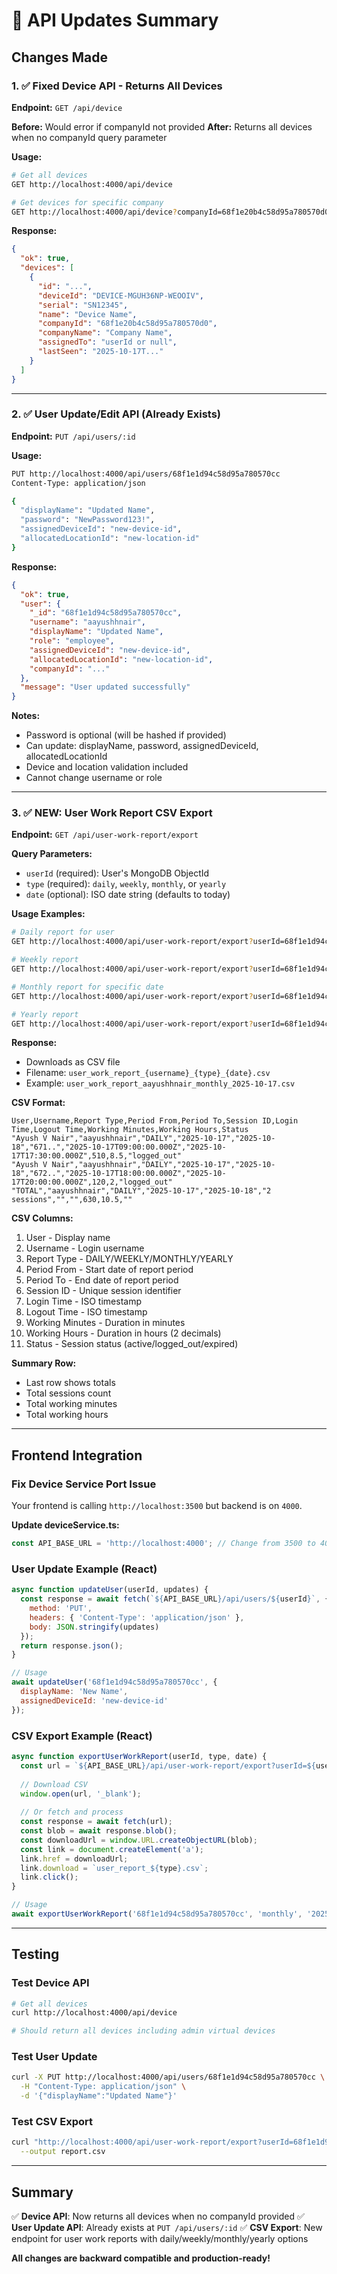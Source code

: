 # 🔧 API Updates Summary

## Changes Made

### 1. ✅ Fixed Device API - Returns All Devices
**Endpoint:** `GET /api/device`

**Before:** Would error if companyId not provided
**After:** Returns all devices when no companyId query parameter

**Usage:**
```bash
# Get all devices
GET http://localhost:4000/api/device

# Get devices for specific company
GET http://localhost:4000/api/device?companyId=68f1e20b4c58d95a780570d0
```

**Response:**
```json
{
  "ok": true,
  "devices": [
    {
      "id": "...",
      "deviceId": "DEVICE-MGUH36NP-WEOOIV",
      "serial": "SN12345",
      "name": "Device Name",
      "companyId": "68f1e20b4c58d95a780570d0",
      "companyName": "Company Name",
      "assignedTo": "userId or null",
      "lastSeen": "2025-10-17T..."
    }
  ]
}
```

---

### 2. ✅ User Update/Edit API (Already Exists)
**Endpoint:** `PUT /api/users/:id`

**Usage:**
```bash
PUT http://localhost:4000/api/users/68f1e1d94c58d95a780570cc
Content-Type: application/json

{
  "displayName": "Updated Name",
  "password": "NewPassword123!",
  "assignedDeviceId": "new-device-id",
  "allocatedLocationId": "new-location-id"
}
```

**Response:**
```json
{
  "ok": true,
  "user": {
    "_id": "68f1e1d94c58d95a780570cc",
    "username": "aayushhnair",
    "displayName": "Updated Name",
    "role": "employee",
    "assignedDeviceId": "new-device-id",
    "allocatedLocationId": "new-location-id",
    "companyId": "..."
  },
  "message": "User updated successfully"
}
```

**Notes:**
- Password is optional (will be hashed if provided)
- Can update: displayName, password, assignedDeviceId, allocatedLocationId
- Device and location validation included
- Cannot change username or role

---

### 3. ✅ NEW: User Work Report CSV Export
**Endpoint:** `GET /api/user-work-report/export`

**Query Parameters:**
- `userId` (required): User's MongoDB ObjectId
- `type` (required): `daily`, `weekly`, `monthly`, or `yearly`
- `date` (optional): ISO date string (defaults to today)

**Usage Examples:**

```bash
# Daily report for user
GET http://localhost:4000/api/user-work-report/export?userId=68f1e1d94c58d95a780570cc&type=daily

# Weekly report
GET http://localhost:4000/api/user-work-report/export?userId=68f1e1d94c58d95a780570cc&type=weekly

# Monthly report for specific date
GET http://localhost:4000/api/user-work-report/export?userId=68f1e1d94c58d95a780570cc&type=monthly&date=2025-10-01

# Yearly report
GET http://localhost:4000/api/user-work-report/export?userId=68f1e1d94c58d95a780570cc&type=yearly&date=2025-01-01
```

**Response:**
- Downloads as CSV file
- Filename: `user_work_report_{username}_{type}_{date}.csv`
- Example: `user_work_report_aayushhnair_monthly_2025-10-17.csv`

**CSV Format:**
```csv
User,Username,Report Type,Period From,Period To,Session ID,Login Time,Logout Time,Working Minutes,Working Hours,Status
"Ayush V Nair","aayushhnair","DAILY","2025-10-17","2025-10-18","671..","2025-10-17T09:00:00.000Z","2025-10-17T17:30:00.000Z",510,8.5,"logged_out"
"Ayush V Nair","aayushhnair","DAILY","2025-10-17","2025-10-18","672..","2025-10-17T18:00:00.000Z","2025-10-17T20:00:00.000Z",120,2,"logged_out"
"TOTAL","aayushhnair","DAILY","2025-10-17","2025-10-18","2 sessions","","",630,10.5,""
```

**CSV Columns:**
1. User - Display name
2. Username - Login username
3. Report Type - DAILY/WEEKLY/MONTHLY/YEARLY
4. Period From - Start date of report period
5. Period To - End date of report period
6. Session ID - Unique session identifier
7. Login Time - ISO timestamp
8. Logout Time - ISO timestamp
9. Working Minutes - Duration in minutes
10. Working Hours - Duration in hours (2 decimals)
11. Status - Session status (active/logged_out/expired)

**Summary Row:**
- Last row shows totals
- Total sessions count
- Total working minutes
- Total working hours

---

## Frontend Integration

### Fix Device Service Port Issue

Your frontend is calling `http://localhost:3500` but backend is on `4000`.

**Update deviceService.ts:**
```javascript
const API_BASE_URL = 'http://localhost:4000'; // Change from 3500 to 4000
```

### User Update Example (React)
```javascript
async function updateUser(userId, updates) {
  const response = await fetch(`${API_BASE_URL}/api/users/${userId}`, {
    method: 'PUT',
    headers: { 'Content-Type': 'application/json' },
    body: JSON.stringify(updates)
  });
  return response.json();
}

// Usage
await updateUser('68f1e1d94c58d95a780570cc', {
  displayName: 'New Name',
  assignedDeviceId: 'new-device-id'
});
```

### CSV Export Example (React)
```javascript
async function exportUserWorkReport(userId, type, date) {
  const url = `${API_BASE_URL}/api/user-work-report/export?userId=${userId}&type=${type}${date ? `&date=${date}` : ''}`;
  
  // Download CSV
  window.open(url, '_blank');
  
  // Or fetch and process
  const response = await fetch(url);
  const blob = await response.blob();
  const downloadUrl = window.URL.createObjectURL(blob);
  const link = document.createElement('a');
  link.href = downloadUrl;
  link.download = `user_report_${type}.csv`;
  link.click();
}

// Usage
await exportUserWorkReport('68f1e1d94c58d95a780570cc', 'monthly', '2025-10-01');
```

---

## Testing

### Test Device API
```bash
# Get all devices
curl http://localhost:4000/api/device

# Should return all devices including admin virtual devices
```

### Test User Update
```bash
curl -X PUT http://localhost:4000/api/users/68f1e1d94c58d95a780570cc \
  -H "Content-Type: application/json" \
  -d '{"displayName":"Updated Name"}'
```

### Test CSV Export
```bash
curl "http://localhost:4000/api/user-work-report/export?userId=68f1e1d94c58d95a780570cc&type=monthly" \
  --output report.csv
```

---

## Summary

✅ **Device API**: Now returns all devices when no companyId provided
✅ **User Update API**: Already exists at `PUT /api/users/:id`
✅ **CSV Export**: New endpoint for user work reports with daily/weekly/monthly/yearly options

**All changes are backward compatible and production-ready!**
